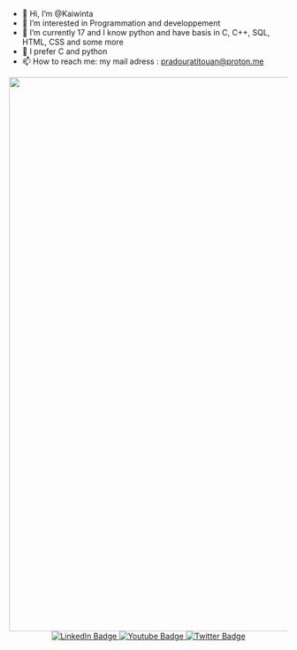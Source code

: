 - 👋 Hi, I’m @Kaiwinta
- 👀 I’m interested in Programmation and developpement
- 🌱 I’m currently 17 and I know python and have basis in C, C++, SQL, HTML, CSS and some more
- 💞️ I prefer C and python 
- 📫 How to reach me: my mail adress : pradouratitouan@proton.me


<div id="visual" align="center">
  <div>
    <img src="https://r7q6w9z6.rocketcdn.me/career/wp-content/uploads/2020/03/full-stack-development.gif" width="1000"/>
  </div>
  <div id="badges">
    <a href="your-linkedin-URL">
      <img src="https://img.shields.io/badge/LinkedIn-blue?style=for-the-badge&logo=linkedin&logoColor=white" alt="LinkedIn Badge"/>
    </a>
    <a href="https://www.youtube.com/watch?v=dQw4w9WgXcQ">
      <img src="https://img.shields.io/badge/YouTube-red?style=for-the-badge&logo=youtube&logoColor=white" alt="Youtube Badge"/>
    </a>
    <a href="your-twitter-URL">
      <img src="https://img.shields.io/badge/Twitter-blue?style=for-the-badge&logo=twitter&logoColor=white" alt="Twitter Badge"/>
    </a>
   </div>
  <div>
    <img src="https://komarev.com/ghpvc/?username=Kaiwinta&style=flat-square&color=blue" alt=""/>
  </div>
 </div>

<!---
Kaiwinta/Kaiwinta is a ✨ special ✨ repository because its `README.md` (this file) appears on your GitHub profile.
You can click the Preview link to take a look at your changes.
--->
